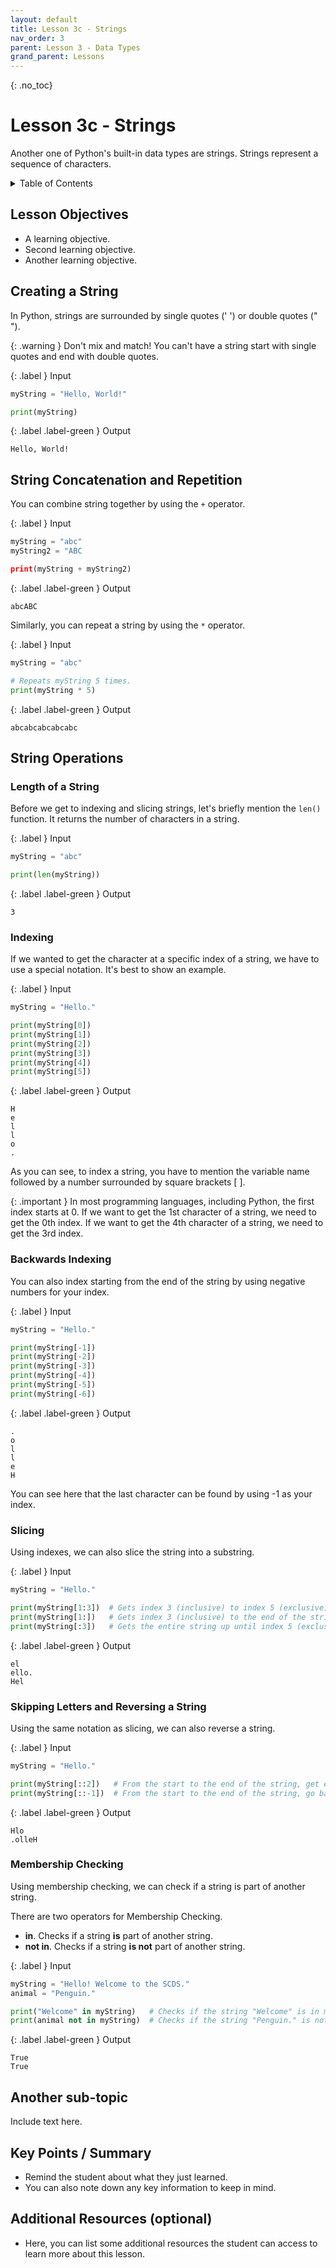 ```yaml
---
layout: default
title: Lesson 3c - Strings
nav_order: 3
parent: Lesson 3 - Data Types
grand_parent: Lessons
---
```


{: .no_toc}  
# Lesson 3c - Strings

Another one of Python's built-in data types are strings. Strings represent a sequence of characters.

<details markdown="block">
  <summary>
    Table of Contents
  </summary>
  {: .text-delta }
- TOC
{:toc}
</details>

## Lesson Objectives
- A learning objective.
- Second learning objective.
- Another learning objective.

<!-- ## Lesson Video
The following video demonstrates each of the steps outlined below in text.

<iframe height="416" width="100%" allowfullscreen frameborder=0 src="https://echo360.ca/media/a65689c0-c35c-4f33-9c12-f0ac97883f54/public?autoplay=false&automute=false"></iframe>
[View original here.](https://echo360.ca/media/a65689c0-c35c-4f33-9c12-f0ac97883f54/public?autoplay=false&automute=false) -->

## Creating a String
In Python, strings are surrounded by single quotes (' ') or double quotes (" ").

{: .warning }
Don't mix and match! You can't have a string start with single quotes and end with double quotes.

<div class="code-example" markdown="1">

{: .label }
Input
```python
myString = "Hello, World!"

print(myString)
```

{: .label .label-green }
Output
```
Hello, World!
```
</div>

## String Concatenation and Repetition

You can combine string together by using the `+` operator.

<div class="code-example" markdown="1">

{: .label }
Input
```python
myString = "abc"
myString2 = "ABC

print(myString + myString2)
```

{: .label .label-green }
Output
```
abcABC
```
</div>

Similarly, you can repeat a string by using the `*` operator.

<div class="code-example" markdown="1">

{: .label }
Input
```python
myString = "abc"

# Repeats myString 5 times.
print(myString * 5)
```

{: .label .label-green }
Output
```
abcabcabcabcabc
```
</div>

## String Operations 

### Length of a String
Before we get to indexing and slicing strings, let's briefly mention the `len()` function. It returns the number of characters in a string.

<div class="code-example" markdown="1">

{: .label }
Input
```python
myString = "abc"

print(len(myString))
```

{: .label .label-green }
Output
```
3
```
</div>

### Indexing
If we wanted to get the character at a specific index of a string, we have to use a special notation. It's best to show an example.

<div class="code-example" markdown="1">

{: .label }
Input
```python
myString = "Hello."

print(myString[0])
print(myString[1])
print(myString[2])
print(myString[3])
print(myString[4])
print(myString[5])
```

{: .label .label-green }
Output
```
H
e
l
l
o
.
```
</div>

As you can see, to index a string, you have to mention the variable name followed by a number surrounded by square brackets [ ].

{: .important }
In most programming languages, including Python, the first index starts at 0. If we want to get the 1st character of a string, we need to get the 0th index. If we want to get the 4th character of a string, we need to get the 3rd index.

### Backwards Indexing

You can also index starting from the end of the string by using negative numbers for your index.

<div class="code-example" markdown="1">

{: .label }
Input
```python
myString = "Hello."

print(myString[-1])
print(myString[-2])
print(myString[-3])
print(myString[-4])
print(myString[-5])
print(myString[-6])
```

{: .label .label-green }
Output
```
.
o
l
l
e
H
```
</div>

You can see here that the last character can be found by using -1 as your index.

### Slicing
Using indexes, we can also slice the string into a substring.

<div class="code-example" markdown="1">

{: .label }
Input
```python
myString = "Hello."

print(myString[1:3])  # Gets index 3 (inclusive) to index 5 (exclusive).
print(myString[1:])   # Gets index 3 (inclusive) to the end of the string.
print(myString[:3])   # Gets the entire string up until index 5 (exclusive).
```

{: .label .label-green }
Output
```
el
ello.
Hel
```
</div>

### Skipping Letters and Reversing a String
Using the same notation as slicing, we can also reverse a string.

<div class="code-example" markdown="1">

{: .label }
Input
```python
myString = "Hello."

print(myString[::2])   # From the start to the end of the string, get every 2nd letter
print(myString[::-1])  # From the start to the end of the string, go backwards
```

{: .label .label-green }
Output
```
Hlo
.olleH
```
</div>

### Membership Checking
Using membership checking, we can check if a string is part of another string.

There are two operators for Membership Checking.
- **in**. Checks if a string **is** part of another string.
- **not in**. Checks if a string **is not** part of another string.

<div class="code-example" markdown="1">

{: .label }
Input
```python
myString = "Hello! Welcome to the SCDS."
animal = "Penguin."

print("Welcome" in myString)   # Checks if the string "Welcome" is in myString.
print(animal not in myString)  # Checks if the string "Penguin." is not in myString.
```

{: .label .label-green }
Output
```
True
True
```
</div>

## Another sub-topic

Include text here.

## Key Points / Summary

- Remind the student about what they just learned.
- You can also note down any key information to keep in mind.

## Additional Resources (optional)

- Here, you can list some additional resources the student can access to learn more about this lesson.

